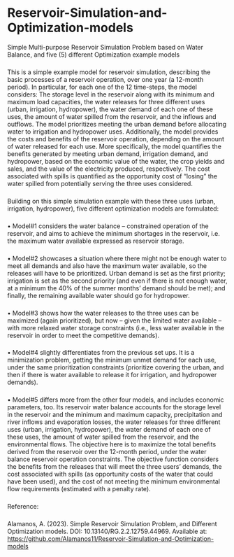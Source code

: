 # Reservoir-Simulation-and-Optimization-models
Simple Multi-purpose Reservoir Simulation Problem based on Water Balance, and five (5) different Optimization example models
###
This is a simple example model for reservoir simulation, describing the basic processes of a reservoir operation, over one year (a 12-month period). 
In particular, for each one of the 12 time-steps, the model considers: The storage level in the reservoir along with its minimum and maximum load capacities, 
the water releases for three different uses (urban, irrigation, hydropower), the water demand of each one of these uses, the amount of water spilled from the reservoir, 
and the inflows and outflows. The model prioritizes meeting the urban demand before allocating water to irrigation and hydropower uses.
Additionally, the model provides the costs and benefits of the reservoir operation, depending on the amount of water released for each use. 
More specifically, the model quantifies the benefits generated by meeting urban demand, irrigation demand, and hydropower, based on the economic value of the water, 
the crop yields and sales, and the value of the electricity produced, respectively. 
The cost associated with spills is quantified as the opportunity cost of “losing” the water spilled from potentially serving the three uses considered. 
###
Building on this simple simulation example with these three uses (urban, irrigation, hydropower), five different optimization models are formulated:
###
•	Model#1 considers the water balance – constrained operation of the reservoir, and aims to achieve the minimum shortages in the reservoir, 
i.e. the maximum water available expressed as reservoir storage.
###
•	Model#2 showcases a situation where there might not be enough water to meet all demands and also have the maximum water available, so the releases will have to be prioritized. 
Urban demand is set as the first priority; irrigation is set as the second priority (and even if there is not enough water, at a minimum the 40% of the summer months’ demand 
should be met); and finally, the remaining available water should go for hydropower.
###
•	Model#3 shows how the water releases to the three uses can be maximized (again prioritized), but now – given the limited water available – with more relaxed water storage 
constraints (i.e., less water available in the reservoir in order to meet the competitive demands). 
###
•	Model#4 slightly differentiates from the previous set ups. It is a minimization problem, getting the minimum unmet demand for each use, 
under the same prioritization constraints (prioritize covering the urban, and then if there is water available to release it for irrigation, and hydropower demands).
###
•	Model#5 differs more from the other four models, and includes economic parameters, too.
Its reservoir water balance accounts for the storage level in the reservoir and the minimum and maximum capacity, precipitation and river inflows and evaporation losses, 
the water releases for three different uses (urban, irrigation, hydropower), the water demand of each one of these uses, the amount of water spilled from the reservoir, 
and the environmental flows. 
The objective here is to maximize the total benefits derived from the reservoir over the 12-month period, under the water balance reservoir operation constraints. 
The objective function considers the benefits from the releases that will meet the three users’ demands, the cost associated with spills (as opportunity costs of the water 
that could have been used), and the cost of not meeting the minimum environmental flow requirements (estimated with a penalty rate).  

###
Reference:
###
Alamanos, A. (2023). Simple Reservoir Simulation Problem, and Different Optimization models. DOI: 10.13140/RG.2.2.12759.44969.
Available at: https://github.com/Alamanos11/Reservoir-Simulation-and-Optimization-models 


